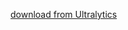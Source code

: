 [download from Ultralytics](https://github.com/ultralytics/assets/releases/download/v8.3.0/yolo11n-obb.pt)